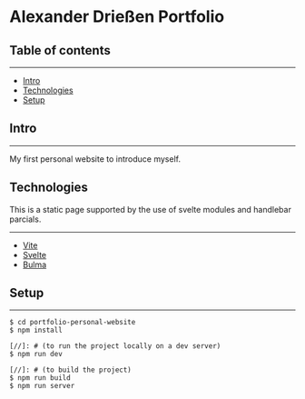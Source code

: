 # Alexander Drießen Portfolio

## Table of contents

---

- [Intro](#intro)
- [Technologies](#technologies)
- [Setup](#setup)

## Intro

---

My first personal website to introduce myself.

## Technologies

This is a static page supported by the use of svelte modules and handlebar parcials.

---

- [Vite](https://vitejs.dev/)
- [Svelte](https://svelte.dev/)
- [Bulma](https://bulma.io/)

## Setup

---

```
$ cd portfolio-personal-website
$ npm install

[//]: # (to run the project locally on a dev server)
$ npm run dev

[//]: # (to build the project)
$ npm run build
$ npm run server
```
